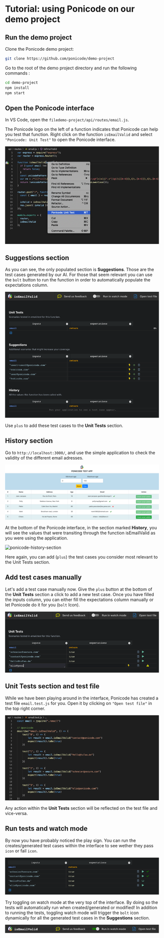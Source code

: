 # Tutorial: using Ponicode on our demo project
## Run the demo project
Clone the Ponicode demo project:

```bash
git clone https://github.com/ponicode/demo-project
```
Go to the root of the demo project directory and run the following commands :

```bash
cd demo-project
npm install
npm start
```
## Open the Ponicode interface
In VS Code, open the `filedemo-project/api/routes/email.js`.

The Ponicode logo on the left of a function indicates that Ponicode can help you test that function. Right click on the function `isEmailValid` and select `"Ponicode: Unit Test"` to open the Ponicode interface.

![Ponicode Unit Test](images/5fb4d0b219a35432b79c73eb_open-interface.467dc938.png)

## Suggestions section
As you can see, the only populated section is **Suggestions**. Those are the test cases generated by our AI. For those that seem relevant you can use the <i class="fas fa-bolt" style="color:#E6D838"></i>`bolt` button to run the function in order to automatically populate the expectations column.

![Suggestions](images/5fb4d0b2acc0ca724241ae95_interface.8676f0e6.png)

Use <i class="fas fa-plus" style="color:green"></i>`plus` to add these test cases to the **Unit Tests** section.

## History section
Go to `http://localhost:3000/`, and use the simple application to check the validity of the different email adresses.

![Ponicode Demo Project App](images/5fb4d0b2ab530a085806a661_test-app.5b41bcae.png)

At the bottom of the Ponicode interface, in the section marked **History**, you will see the values that were transiting through the function isEmailValid as you were using the application.

![ponicode-history-section](sdvs)

Here again, you can add (<i class="fas fa-plus" style="color:green"></i>`plus`) the test cases you consider most relevant to the Unit Tests section.

## Add test cases manually
Let's add a test case manually now. Give the <i class="fas fa-plus" style="color:green"></i>`plus` button at the bottom of the **Unit Tests** section a click to add a new test case. Once you have filled the inputs column, you can either fill the expectations column manually or let Ponicode do it for you (<i class="fas fa-bolt" style="color:#E6D838"></i>`bolt` Icon).

![Manual Unit Test](images/5fb4d0b2c4302dfefab54f16_create-test-case.9bec311e.png)


## Unit Tests section and test file
While we have been playing around in the interface, Ponicode has created a test file `email.test.js` for you. Open it by clicking on `"Open test file"` in the top right corner.

![Test File](images/5fb4d0b2663d6617cc7d6808_test-file.8fcb1db2.png)

Any action within the **Unit Tests** section will be reflected on the test file and vice-versa.


## Run tests and watch mode
By now you have probably noticed the play sign. You can run the creates/generated test cases within the interface to see wether they pass <i class="fas fa-check" style="color:green"></i>`icon` or fail <i class="fas fa-times" style="color:red"></i>`icon`.

![Test File](images/5fb6ed4b4060d32cb8912c1b_download-2.png)

Try toggling on watch mode at the very top of the interface. By doing so the tests will automatically run when created/generated or modified! In addition to running the tests, toggling watch mode will trigger the <i class="fas fa-bolt" style="color:#E6D838"></i>`bolt` icon dynamically for all the generated test cases in the **Suggestions** section.

![Test File](images/5fb6ed585ab0afb6f60caaa8_download-3.png)